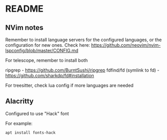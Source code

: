 # README

## NVim notes

Remember to install language servers for the configured languages, or the configuration for new ones. Check here: https://github.com/neovim/nvim-lspconfig/blob/master/CONFIG.md

For telescope, remember to install both 

ripgrep - https://github.com/BurntSushi/ripgrep
fdfind/fd (symlink to fd) - https://github.com/sharkdp/fd#installation

For treesitter, check lua config if more languages are needed

## Alacritty

Configured to use "Hack" font

For example:

``` 
apt install fonts-hack
```

